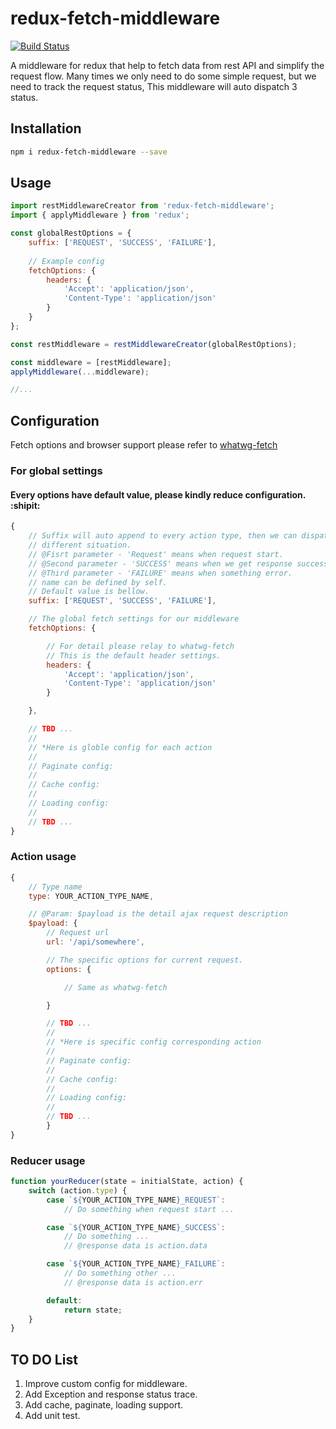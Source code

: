 # redux-fetch-middleware
[![Build Status](https://travis-ci.org/LuckyZhou880808/redux-fetch-middleware.svg?branch=master)](https://travis-ci.org/LuckyZhou880808/redux-fetch-middleware)

A middleware for redux that help to fetch data from rest API and simplify the request flow.
Many times we only need to do some simple request, but we need to track the request status, 
This middleware will auto dispatch 3 status.

## Installation

```sh
npm i redux-fetch-middleware --save
```

## Usage

```javascript
import restMiddlewareCreator from 'redux-fetch-middleware';
import { applyMiddleware } from 'redux';

const globalRestOptions = {
    suffix: ['REQUEST', 'SUCCESS', 'FAILURE'],
    
    // Example config
    fetchOptions: {
        headers: {
            'Accept': 'application/json',
            'Content-Type': 'application/json'
        }
    }
};

const restMiddleware = restMiddlewareCreator(globalRestOptions);

const middleware = [restMiddleware];
applyMiddleware(...middleware);

//...
```

## Configuration
Fetch options and browser support please refer to [whatwg-fetch](https://www.npmjs.com/package/whatwg-fetch)

### For global settings

#### Every options have default value, please kindly reduce configuration. :shipit:

```javascript
{
    // Suffix will auto append to every action type, then we can dispatch 
    // different situation.
    // @Fisrt parameter - 'Request' means when request start.
    // @Second parameter - 'SUCCESS' means when we get response successfully.
    // @Third parameter - 'FAILURE' means when something error.
    // name can be defined by self.
    // Default value is bellow.
    suffix: ['REQUEST', 'SUCCESS', 'FAILURE'],

    // The global fetch settings for our middleware
    fetchOptions: {

        // For detail please relay to whatwg-fetch
        // This is the default header settings.
        headers: {
            'Accept': 'application/json',
            'Content-Type': 'application/json'
        }

    },

    // TBD ...
    //
    // *Here is globle config for each action
    // 
    // Paginate config:
    // 
    // Cache config:
    // 
    // Loading config:
    // 
    // TBD ...
}

```
### Action usage

```javascript
{
    // Type name
    type: YOUR_ACTION_TYPE_NAME,

    // @Param: $payload is the detail ajax request description
    $payload: {
        // Request url
        url: '/api/somewhere',

        // The specific options for current request.
        options: {

            // Same as whatwg-fetch

        }

        // TBD ...
        // 
        // *Here is specific config corresponding action
        // 
        // Paginate config:
        // 
        // Cache config:
        // 
        // Loading config:
        // 
        // TBD ...
        }
}
```

### Reducer usage
```javascript
function yourReducer(state = initialState, action) {
    switch (action.type) {
        case `${YOUR_ACTION_TYPE_NAME}_REQUEST`:
            // Do something when request start ...

        case `${YOUR_ACTION_TYPE_NAME}_SUCCESS`:
            // Do something ...
            // @response data is action.data

        case `${YOUR_ACTION_TYPE_NAME}_FAILURE`:
            // Do something other ...
            // @response data is action.err

        default:
            return state;
    }
}
```

## TO DO List
1. Improve custom config for middleware.
2. Add Exception and response status trace.
3. Add cache, paginate, loading support.
4. Add unit test.
